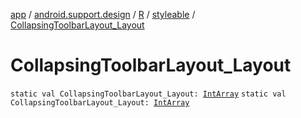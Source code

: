 [app](../../../index.md) / [android.support.design](../../index.md) / [R](../index.md) / [styleable](index.md) / [CollapsingToolbarLayout_Layout](./-collapsing-toolbar-layout_-layout.md)

# CollapsingToolbarLayout_Layout

`static val CollapsingToolbarLayout_Layout: `[`IntArray`](https://kotlinlang.org/api/latest/jvm/stdlib/kotlin/-int-array/index.html)
`static val CollapsingToolbarLayout_Layout: `[`IntArray`](https://kotlinlang.org/api/latest/jvm/stdlib/kotlin/-int-array/index.html)